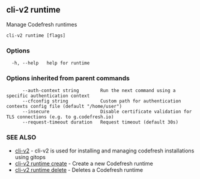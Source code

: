 ## cli-v2 runtime

Manage Codefresh runtimes

```
cli-v2 runtime [flags]
```

### Options

```
  -h, --help   help for runtime
```

### Options inherited from parent commands

```
      --auth-context string        Run the next command using a specific authentication context
      --cfconfig string            Custom path for authentication contexts config file (default "/home/user")
      --insecure                   Disable certificate validation for TLS connections (e.g. to g.codefresh.io)
      --request-timeout duration   Request timeout (default 30s)
```

### SEE ALSO

* [cli-v2](cli-v2.md)	 - cli-v2 is used for installing and managing codefresh installations using gitops
* [cli-v2 runtime create](cli-v2_runtime_create.md)	 - Create a new Codefresh runtime
* [cli-v2 runtime delete](cli-v2_runtime_delete.md)	 - Deletes a Codefresh runtime

